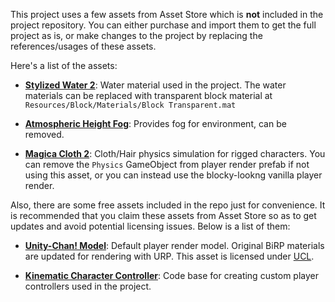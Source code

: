 This project uses a few assets from Asset Store which is **not** included in the project repository. You can either purchase and import them to get the full project as is, or make changes to the project by replacing the references/usages of these assets.

Here's a list of the assets:

- [**Stylized Water 2**](https://assetstore.unity.com/packages/vfx/shaders/stylized-water-2-170386): Water material used in the project. The water materials can be replaced with transparent block material at `Resources/Block/Materials/Block Transparent.mat`

- [**Atmospheric Height Fog**](https://assetstore.unity.com/packages/tools/particles-effects/enviro-3-sky-and-weather-236601): Provides fog for environment, can be removed.

- [**Magica Cloth 2**](https://assetstore.unity.com/packages/tools/physics/magica-cloth-2-242307): Cloth/Hair physics simulation for rigged characters. You can remove the `Physics` GameObject from player render prefab if not using this asset, or you can instead use the blocky-lookng vanilla player render.

Also, there are some free assets included in the repo just for convenience. It is recommended that you claim these assets from Asset Store so as to get updates and avoid potential licensing issues. Below is a list of them:

- [**Unity-Chan! Model**](https://assetstore.unity.com/packages/3d/characters/unity-chan-model-18705): Default player render model. Original BiRP materials are updated for rendering with URP. This asset is licensed under [UCL](https://unity-chan.com/contents/license_en/).

- [**Kinematic Character Controller**](https://assetstore.unity.com/packages/tools/physics/kinematic-character-controller-99131): Code base for creating custom player controllers used in the project.